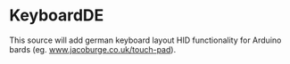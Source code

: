 # KeyboardDE

This source will add german keyboard layout HID functionality for Arduino bards
(eg. www.jacoburge.co.uk/touch-pad).
